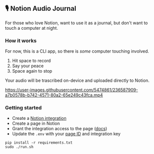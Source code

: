 ## :studio_microphone: Notion Audio Journal

For those who love Notion, want to use it as a journal, but don't want to touch a computer at night.

### How it works

For now, this is a CLI app, so there is _some_ computer touching involved.

1. Hit space to record
2. Say your peace
3. Space again to stop

Your audio will be trascribed on-device and uploaded directly to Notion.

https://user-images.githubusercontent.com/5474861/236587909-a7b0578b-b742-4571-80a2-65e249c43fca.mp4

### Getting started

- Create a [Notion integration](https://www.notion.so/my-integrations)
- Create a page in Notion
- Grant the integration access to the page ([docs](https://developers.notion.com/docs/authorization#integration-permissions))
- Update the `.env` with your [page ID](https://github.com/ramnes/notion-sdk-py/discussions/31) and integration key

```
pip install -r requirements.txt
sudo ./run.sh
```
